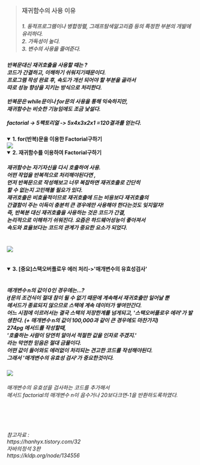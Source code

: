 <blockquote>
<h3>재귀함수의 사용 이유</h3>
<h5>
1. 동적프로그램이나 병합정렬, 그래프탐색알고리즘 등의 특정한 부분의 개발에 유리하다.<br>
2. 가독성이 높다.<br>
3. 변수의 사용을 줄여준다.
</h5>
</blockquote>

<h5>
반복문대신 재귀호출을 사용할 때는 ?<br>
코드가 간결하고, 이해하기 쉬워지기때문이다.<br>
프로그램 작성 완료 후, 속도가 개선 되어야 할 부분을 골라서<br>
따로 성능 향상을 지키는 방식으로 처리한다.<br>
<br>
반복문은 while문이나 for문의 사용을 통해 익숙하지만,<br>
재귀함수는 비슷한 기능임에도 조금 낯설다.<br>
<br>
factorial -> 5팩토리얼 -> 5x4x3x2x1 =120결과를 얻는다.<br>

</h5>

<details open>
  <summary> 
    <b>1. for(반복)문을 이용한 Factorial구하기</b>
  </summary>
   <img src=https://github.com/luckyjek/TIL_/blob/main/Java/image/forF.jpg>
  </div>
</details>

<details open>
  
  <summary> 
    <b>2. 재귀함수를 이용하여 Factorial구하기</b>
  </summary>
  <div>
   <h5>재귀함수는 자기자신을 다시 호출하여 사용.<br>
       어떤 작업을 반복적으로 처리해야된다면 , <br>
       먼저 반복문으로 작성해보고 너무 복잡하면 재귀호출로 간단히<br> 
       할 수 없는지 고민해볼 필요가 있다. <br>
       재귀호출은 비효율적이므로 재귀호출에 드는 비용보다 재귀호출의<br> 간결함이 주는 이득이 충분히 큰 경우에만 사용해야 한다는것도 잊지말자!<br> 
       즉, 반복분 대신 재귀호출을 사용하는 것은 코드가 간결,<br> 논리적으로 이해하기 쉬워진다. 요즘은 하드웨어성능이 좋아져서<br> 속도와 효율보다는 코드의 관계가 중요한 요소가 되었다.</h5><br>
   <img src=https://github.com/luckyjek/TIL_/blob/main/Java/image/jeg_F.jpg>
  </div>
</details>
<br>
<br>
<details open>
  
  <summary> 
    <b>3. [중요]스택오버플로우 에러 처리->'매개변수의 유효성검사'</b>
  </summary>
  <div>
   <h5><br>
       매개변수 n의 값이 0인 경우에는...?<br>
       if문의 조건식이 절대 참이 될 수 없기 때문에 계속해서 재귀호출만 일어날 뿐<br>
       메서드가 종료되지 않으므로 스택에 계속 데이터가 쌓여만간다. <br>
       어느 시점에 이르러서는 결국 스택의 저장한계를 넘게되고, 
       '스택오버플로우 에러'가 발생한다. (+ 매개변수 n의 값이 100,000과 같이 큰 경우에도 마찬가지)<br>
       274pg 메서드를 작성할때,<br>
       '호출하는 사람이 당연히 알아서 적절한 값을 인자로 주겠지.'<br> 
       라는 막연한 믿음은 절대 금물이다. <br>
       어떤 값이 들어와도 에러없이 처리되는 견고한 코드를 작성해야된다.<br> 그래서 '매개변수의 유효성 검사'가 중요한것이다.<br> 
       </h5>
   <img src=https://github.com/luckyjek/TIL_/blob/main/Java/image/stackover.jpg>
   <h6>매개변수의 유효성을 검사하는 코드를 추가해서<br> 
   메서드 factorial의 매개변수 n이 음수거나 20보다크면-1을 반환하도록하였다. </h6>
  </div>
</details>
<br>
<br>
<h6>
참고자료 :<br>
https://hanhyx.tistory.com/32<br>
자바의정석 3판<br>
https://kldp.org/node/134556<br>
</h6>
